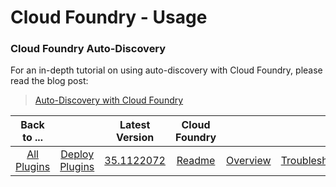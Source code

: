 
# Cloud Foundry - Usage

### Cloud Foundry Auto-Discovery




For an in-depth tutorial on using auto-discovery with Cloud Foundry, please read the blog post:


>
> [Auto-Discovery with Cloud Foundry](https://community.ibm.com/community/user/wasdevops/blogs/osman-burucu/2022/07/06/auto-discovery-with-cloud-foundry)
>
>
>



|Back to ...||Latest Version|Cloud Foundry |||||
| :---: | :---: | :---: | :---: | :---: | :---: | :---: | :---: |
|[All Plugins](../../index.md)|[Deploy Plugins](../README.md)|[35.1122072](https://raw.githubusercontent.com/UrbanCode/IBM-UCD-PLUGINS/main/files/cloud-foundry/cloud-foundry-35.1122072.zip)|[Readme](README.md)|[Overview](overview.md)|[Troubleshooting](troubleshooting.md)|[Steps](steps.md)|[Downloads](downloads.md)|
